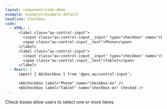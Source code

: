 ```yaml
---
layout: component/code-demo
example: examples/example-default
headline: Checkbox
code:
  - HTML: |
      <label class="au-control-input">
        <input class="au-control-input__input" type="checkbox" name="checkbox-ex">
        <span class="au-control-input__text">Phone</span>
      </label>
      <label class="au-control-input">
        <input class="au-control-input__input" type="checkbox" name="checkbox-ex" checked>
        <span class="au-control-input__text">Tablet</span>
      </label>
  - React: |
      import { AUcheckbox } from '@gov.au/control-input';

      <AUcheckbox label="Phone" name="checkbox-ex" />
      <AUcheckbox label="Tablet" name="checkbox-ex" checked />
---
```


Check boxes allow users to select one or more items.
